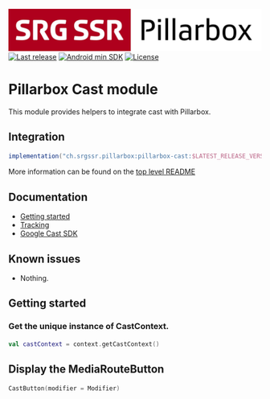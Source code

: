 [![Pillarbox logo](https://github.com/SRGSSR/pillarbox-apple/blob/main/docs/README-images/logo.jpg)](https://github.com/SRGSSR/pillarbox-android)
[![Last release](https://img.shields.io/github/v/release/SRGSSR/pillarbox-android?label=Release)](https://github.com/SRGSSR/pillarbox-android/releases)
[![Android min SDK](https://img.shields.io/badge/Android-21%2B-34A853)](https://github.com/SRGSSR/pillarbox-android)
[![License](https://img.shields.io/github/license/SRGSSR/pillarbox-android?label=License)](https://github.com/SRGSSR/pillarbox-android/blob/main/LICENSE)

# Pillarbox Cast module

This module provides helpers to integrate cast with Pillarbox.

## Integration

```gradle
implementation("ch.srgssr.pillarbox:pillarbox-cast:$LATEST_RELEASE_VERSION")
```

More information can be found on the [top level README](../../docs/README.md)

## Documentation
- [Getting started](#getting-started)
- [Tracking](./MediaItemTracking.md)
- [Google Cast SDK](https://developers.google.com/cast/docs/android_sender)
## Known issues
- Nothing.

## Getting started

### Get the unique instance of CastContext.

```kotlin
val castContext = context.getCastContext()
```
## Display the MediaRouteButton

```kotlin
CastButton(modifier = Modifier)
```
